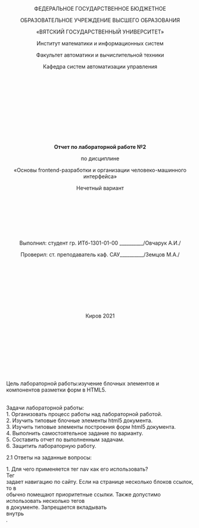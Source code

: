<p align="center" >ФЕДЕРАЛЬНОЕ ГОСУДАРСТВЕННОЕ БЮДЖЕТНОЕ  </p> 
<p align="center">ОБРАЗОВАТЕЛЬНОЕ УЧРЕЖДЕНИЕ ВЫСШЕГО ОБРАЗОВАНИЯ</p> 
<p align="center">«ВЯТСКИЙ ГОСУДАРСТВЕННЫЙ УНИВЕРСИТЕТ» </p>  
<p align="center" >Институт математики и информационных систем</p> 
<p align="center">Факультет автоматики и вычислительной техники</p>
<p align="center">Кафедра систем автоматизации управления</p>
<br>
<br>
<br>
<br>
<br>
<br>
<br>
<br>
<br>
<p align="center" ><strong><br>Отчет по лабораторной работе №2</br></strong></p> 
<p align="center" >по дисциплине</p>
<p align="center" >«Основы frontend-разработки и организации человеко-машинного интерфейса»</p>
<p align="center" >Нечетный вариант</p>
<br>
<br>
<br>
<br>
<br>
<br>
<p align="center" >Выполнил: студент гр. ИТб-1301-01-00 __________/Овчарук А.И./</p>
<p align="center" >Проверил: ст. преподаватель каф. САУ__________/Земцов М.А./</p>
<br>
<br>
<br>
<br>
<br>
<br>
<br>
<p align="center">Киров 2021</p>
<br>
<br>
<br>
<br>
<br>
<br>
<br>
<br>
<p>Цель лабораторной работы:изучение блочных элементов и компонентов разметки форм в HTML5.</p>
<br>Задачи лабораторной работы:
<br>1.	Организовать процесс работы над лабораторной работой.
<br>2.	Изучить типовые блочные элементы html5 документа.
<br>3.	Изучить типовые элементы построения форм html5 документа.
<br>4.	Выполнить самостоятельное задание по варианту.
<br>5.	Составить отчет по выполненным задачам.
<br>6.	Защитить лабораторную работу.
<br>
<p>2.1 Ответы на заданные вопросы:</p>
1.	Для чего применяется тег nav как его использовать?<br>
Тег <nav> задает навигацию по сайту. Если на странице несколько блоков ссылок, то в <nav> обычно помещают приоритетные ссылки. Также допустимо использовать несколько тегов <nav> в документе. Запрещается вкладывать <nav> внутрь <address>.
